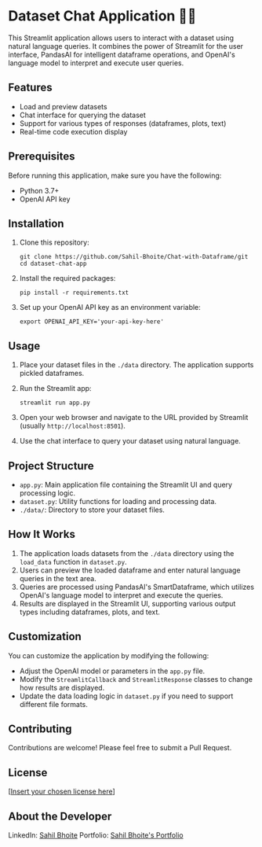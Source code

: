 # Dataset Chat Application 🦙💬

This Streamlit application allows users to interact with a dataset using natural language queries. It combines the power of Streamlit for the user interface, PandasAI for intelligent dataframe operations, and OpenAI's language model to interpret and execute user queries.

## Features

- Load and preview datasets
- Chat interface for querying the dataset
- Support for various types of responses (dataframes, plots, text)
- Real-time code execution display

## Prerequisites

Before running this application, make sure you have the following:

- Python 3.7+
- OpenAI API key

## Installation

1. Clone this repository:
   ```
   git clone https://github.com/Sahil-Bhoite/Chat-with-Dataframe/git
   cd dataset-chat-app
   ```

2. Install the required packages:
   ```
   pip install -r requirements.txt
   ```

3. Set up your OpenAI API key as an environment variable:
   ```
   export OPENAI_API_KEY='your-api-key-here'
   ```

## Usage

1. Place your dataset files in the `./data` directory. The application supports pickled dataframes.

2. Run the Streamlit app:
   ```
   streamlit run app.py
   ```

3. Open your web browser and navigate to the URL provided by Streamlit (usually `http://localhost:8501`).

4. Use the chat interface to query your dataset using natural language.

## Project Structure

- `app.py`: Main application file containing the Streamlit UI and query processing logic.
- `dataset.py`: Utility functions for loading and processing data.
- `./data/`: Directory to store your dataset files.

## How It Works

1. The application loads datasets from the `./data` directory using the `load_data` function in `dataset.py`.
2. Users can preview the loaded dataframe and enter natural language queries in the text area.
3. Queries are processed using PandasAI's SmartDataframe, which utilizes OpenAI's language model to interpret and execute the queries.
4. Results are displayed in the Streamlit UI, supporting various output types including dataframes, plots, and text.

## Customization

You can customize the application by modifying the following:

- Adjust the OpenAI model or parameters in the `app.py` file.
- Modify the `StreamlitCallback` and `StreamlitResponse` classes to change how results are displayed.
- Update the data loading logic in `dataset.py` if you need to support different file formats.

## Contributing

Contributions are welcome! Please feel free to submit a Pull Request.

## License

[[Insert your chosen license here](https://github.com/Sahil-Bhoite/Chat-with-Dataframe/blob/main/LICENSE)]

## About the Developer

LinkedIn: [Sahil Bhoite](https://www.linkedin.com/in/sahil-bhoite/)
Portfolio: [Sahil Bhoite's Portfolio](https://sahil-bhoite.github.io/Portfolio/)
